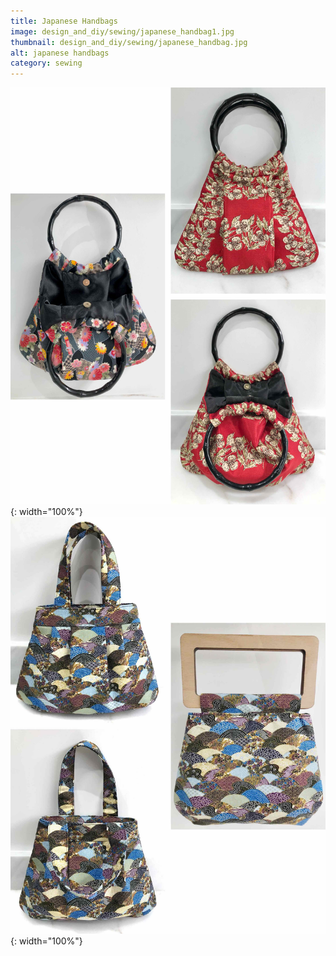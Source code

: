 ```yaml
---
title: Japanese Handbags
image: design_and_diy/sewing/japanese_handbag1.jpg
thumbnail: design_and_diy/sewing/japanese_handbag.jpg
alt: japanese handbags
category: sewing
---
```


![japanese fabric handbags](./assets/img/design_and_diy/sewing/japanese_handbag2.jpg){: width="100%"}
![japanese fabric handbags](./assets/img/design_and_diy/sewing/japanese_handbag3.jpg){: width="100%"}

